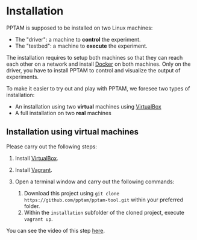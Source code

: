# Installation

PPTAM is supposed to be installed on two Linux machines:

- The "driver": a machine to **control** the experiment.
- The "testbed": a machine to **execute** the experiment.

The installation requires to setup both machines so that they can reach each other on a network and install [Docker](https://www.docker.com) on both machines. Only on the driver, you have to install PPTAM to control and visualize the output of experiments.

To make it easier to try out and play with PPTAM, we foresee two types of installation:

- An installation using two **virtual** machines using [VirtualBox](https://www.virtualbox.org)
- A full installation on two **real** machines

## Installation using virtual machines

Please carry out the following steps:

1. Install [VirtualBox](https://www.virtualbox.org).
2. Install [Vagrant](https://www.vagrantup.com).
3. Open a terminal window and carry out the following commands:

   1. Download this project using `git clone https://github.com/pptam/pptam-tool.git` within your preferred folder.
   2. Within the `installation` subfolder of the cloned project, execute `vagrant up`.

You can see the video of this step [here](./documentation/1-setup_machines.mp4).
